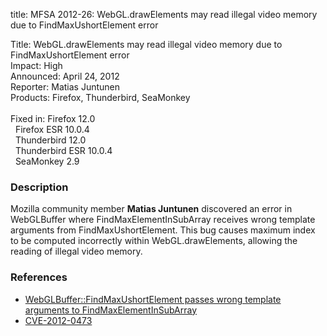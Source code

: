 title: MFSA 2012-26: WebGL.drawElements may read illegal video memory due to FindMaxUshortElement error

<p>
<span class="label">Title:</span>      WebGL.drawElements may read illegal video memory due to FindMaxUshortElement error<br/>
<span class="label">Impact:</span>     High<br/>
<span class="label">Announced:</span>  April 24, 2012<br/>
<span class="label">Reporter:</span>   Matias Juntunen<br/>
<span class="label">Products:</span>   Firefox, Thunderbird, SeaMonkey<br/>
<br/>
<span class="label">Fixed in:</span>   Firefox 12.0<br/>
<span class="label">&#160;</span>      Firefox ESR 10.0.4<br/>
<span class="label">&#160;</span>      Thunderbird 12.0<br/>
<span class="label">&#160;</span>      Thunderbird ESR 10.0.4<br/>
<span class="label">&#160;</span>      SeaMonkey 2.9<br/>
</p>


<h3>Description</h3>

<p>Mozilla community member <strong>Matias Juntunen</strong> discovered an error
in WebGLBuffer where FindMaxElementInSubArray receives wrong template arguments
from FindMaxUshortElement. This bug causes maximum index to be computed
incorrectly within WebGL.drawElements, allowing the reading of illegal video
memory. 
</p>


<h3>References</h3>

<ul>
  <li><a href="https://bugzilla.mozilla.org/show_bug.cgi?id=743475">
      WebGLBuffer::FindMaxUshortElement passes wrong template arguments to
FindMaxElementInSubArray</a></li>
  <li><a href="http://cve.mitre.org/cgi-bin/cvename.cgi?name=CVE-2012-0473" class="ex-ref">CVE-2012-0473</a></li>
</ul>



